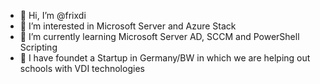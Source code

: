 - 👋 Hi, I’m @frixdi
- 👀 I’m interested in Microsoft Server and Azure Stack
- 🌱 I’m currently learning Microsoft Server AD, SCCM and PowerShell Scripting
- 💞️ I have foundet a Startup in Germany/BW in which we are helping out schools with VDI technologies
